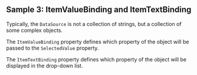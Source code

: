 ## Sample 3: ItemValueBinding and ItemTextBinding

Typically, the `DataSource` is not a collection of strings, but a collection of some complex objects. 

The `ItemValueBinding` property defines which property of the object will be passed to the `SelectedValue` property.

The `ItemTextBinding` property defines which property of the object will be displayed in the drop-down list.
